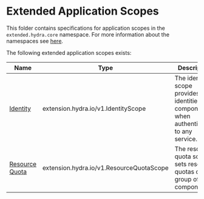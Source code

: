 # Extended Application Scopes

This folder contains specifications for application scopes in the `extended.hydra.core` namespace. For more information about the namespaces see [here](../../2.overview_and_terminology.md#extending-hydra).

The following extended application scopes exists:

| Name | Type | Description |
|-----------|------|----------|
|[Identity](identity.md)| extension.hydra.io/v1.IdentityScope | The identity scope provides identities in components when authenticating to any service. |
|[Resource Quota](resource-quota.md)| extension.hydra.io/v1.ResourceQuotaScope | The resource quota scope sets resource quotas on a group of components. |
